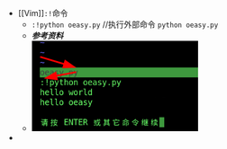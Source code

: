 - [[Vim]]`:!`命令
  * `:!python oeasy.py` //执行外部命令 `python oeasy.py`
  * ***参考资料***
  * ![image.png](../assets/image_1661653655372_0.png)
-